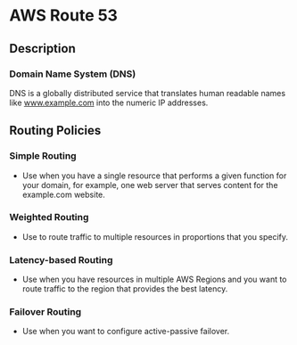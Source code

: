# AWS Route 53

## Description

### Domain Name System (DNS)

DNS is a globally distributed service that translates human readable names like www.example.com into the numeric IP addresses.

## Routing Policies

### Simple Routing

- Use when you have a single resource that performs a given function for your domain, for example, one web server that serves content for the example.com website.

### Weighted Routing

- Use to route traffic to multiple resources in proportions that you specify.

### Latency-based Routing

- Use when you have resources in multiple AWS Regions and you want to route traffic to the region that provides the best latency.

### Failover Routing

- Use when you want to configure active-passive failover.
